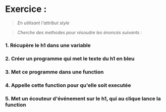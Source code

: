# Exercice :
>*En utilisant l'attribut style*

>*Cherche des methodes pour résoudre les énoncés suivants :*


### 1. Récupère le h1 dans une variable 
### 2. Créer un programme qui met le texte du h1 en bleu
### 3. Met ce programme dans une function
### 4. Appelle cette function pour qu'elle soit executée 
### 5. Met un écouteur d'événement sur le h1, qui au clique lance la function

